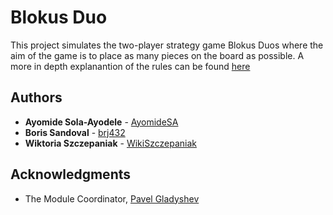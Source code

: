 # Blokus Duo

This project simulates the two-player strategy game Blokus Duos where the aim of the game is to place as many pieces on the board as possible. A more in depth explanantion of the rules can be found [here](https://service.mattel.com/instruction_sheets/FWG43-Eng.pdf)

## Authors

* **Ayomide Sola-Ayodele** - [AyomideSA](https://github.com/AyomideSA)
* **Boris Sandoval** - [brj432](https://github.com/brj432)
* **Wiktoria Szczepaniak** - [WikiSzczepaniak](https://github.com/WikiSzczepaniak)

## Acknowledgments

* The Module Coordinator, [Pavel Gladyshev](https://github.com/pavelgladyshev)
